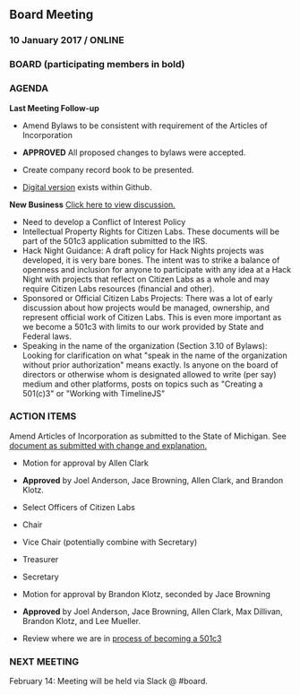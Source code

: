 ## Board Meeting
### 10 January 2017 / ONLINE

### BOARD (participating members in bold)

### AGENDA

**Last Meeting Follow-up**

- Amend Bylaws to be consistent with requirement of the Articles of Incorporation
 - **APPROVED** All proposed changes to bylaws were accepted.

 - Create company record book to be presented.
  - [Digital version](https://github.com/citizenlabsgr/community/tree/master/governance) exists within Github.


**New Business** [Click here to view discussion.](https://citizenlabs.slack.com/files/allen/F3NC1FAPJ/New_Business__Conflict_of_Interest_Policy)

- Need to develop a Conflict of Interest Policy
- Intellectual Property Rights for Citizen Labs. These documents will be part of the 501c3 application submitted to the IRS.
- Hack Night Guidance: A draft policy for Hack Nights projects was developed, it is very bare bones. The intent was to strike a balance of openness and inclusion for anyone to participate with any idea at a Hack Night with projects that reflect on Citizen Labs as a whole and may require Citizen Labs resources (financial and other).
- Sponsored or Official Citizen Labs Projects: There was a lot of early discussion about how projects would be managed, ownership, and represent official work of Citizen Labs. This is even more important as we become a 501c3 with limits to our work provided by State and Federal laws.
- Speaking in the name of the organization (Section 3.10 of Bylaws): Looking for clarification on what "speak in the name of the organization without prior authorization" means exactly. Is anyone on the board of directors or otherwise whom is designated allowed to write (per say) medium and other platforms, posts on topics such as "Creating a 501(c)3" or "Working with TimelineJS"


### ACTION ITEMS

Amend Articles of Incorporation as submitted to the State of Michigan. See [document as submitted with change and explanation.](https://docs.google.com/document/d/1TkAX7hxQPwQVuY0_7gDSZaiNXjvwZoypFYsurgyHHmc/edit?usp=sharing)
- Motion for approval by Allen Clark
- **Approved** by Joel Anderson, Jace Browning, Allen Clark, and Brandon Klotz.


- Select Officers of Citizen Labs
 - Chair
 - Vice Chair (potentially combine with Secretary)
 - Treasurer
 - Secretary

- Motion for approval by Brandon Klotz, seconded by Jace Browning
- **Approved** by Joel Anderson, Jace Browning, Allen Clark, Max Dillivan, Brandon Klotz, and Lee Mueller.


- Review where we are in [process of becoming a 501c3](https://github.com/citizenlabsgr/community/wiki/Steps-to-Become-a-Non-Profit-in-Michigan)


### NEXT MEETING

February 14: Meeting will be held via Slack @ #board.
